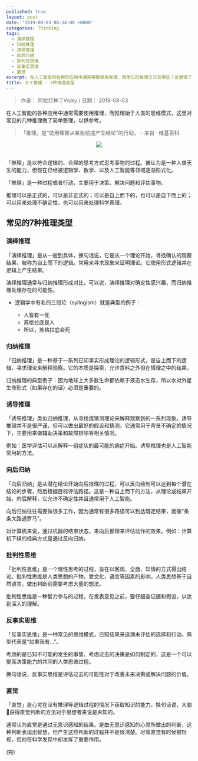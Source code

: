 ```yaml
---
published: true
layout: post
date: '2019-08-03 08:34:00 +0800'
categories: Thinking
tags:
  - 演绎推理
  - 归纳推理
  - 诱导推理
  - 向后归纳
  - 批判性思维
  - 反事实思维
  - 直觉
excerpt: 在人工智能的各种的应用中通常需要使用推理，而常见的推理方式有哪些？这里做了一些简单整理，以供参考。
title: 关于推理 - 7种推理类型
---
```

> 作者： 阿拉灯神丁Vicky  /  日期： 2019-08-03

在人工智能的各种应用中通常需要使用推理，而推理始于人类的思维模式，这里对常见的几种推理做了简单整理，以供参考。


> 「推理」是“使用理智从某些前提产生结论”的行动。    - 来自 · 维基百科

<div align="center"><img src="https://www.bobinsun.cn/assets/images/reasoning-01.jpg"/></div><br>

「推理」是以符合逻辑的、合理的思考方式思考事物的过程。被认为是一种人类天生的能力，但现在已经被逻辑学、数学、以及人工智能等领域逐渐形式化。


「推理」是一种过程或者行动，主要用于决策、解决问题和评估事物。

推理可以是正式的，可以是非正式的；可以是自上而下的，也可以是自下而上的；可以用来处理不确定性，也可以用来处理科学真理。


## 常见的7种推理类型


### 演绎推理

「演绎推理」是从一般到具体，换句话说，它是从一个理论开始，寻找确认的观察结果，被称为自上而下的逻辑。常用来寻求现象来证明理论。它使用形式逻辑并在逻辑上产生结果。

演绎推理通常与归纳推理形成对比，可以说，演绎推理对确定性感兴趣，而归纳推理处理存在的可能性。

* 逻辑学中有名的三段论（syllogism）就是典型的例子：

	- 人皆有一死
	- 苏格拉底是人
	- 所以，苏格拉底会死

### 归纳推理

「归纳推理」是一种基于一系列已知事实形成理论的逻辑形式，是自上而下的逻辑，寻求理论来解释观察。它的本质是探索，允许意料之外但在情理之中的结果。

归纳推理的典型例子：因为地球上大多数生命都依赖于液态水生存，所以水对外星生命形式（如果存在的话）必须是重要的。

### 诱导推理

「诱导推理」类似归纳推理，从寻找或猜测理论来解释观察到的一系列现象。诱导推理并不是很严谨，但可以做出最好的假设和猜测。它通常用于背景不确定的情况下，主要用来做辅助决策和故障排除等相关情况。

例如：医学评估可以从解释一组症状的最可能的病症开始。诱导推理也是人工智能常用的方法。

### 向后归纳

「向后归纳」是从潜在结论开始向后推理的过程，可以反向绘制可以达到每个潜在结论的步骤，然后根据目标评估路径。这是一种自上而下的方法，从理论或结果开始，向后解释，它允许不确定性并且通常用于人工智能。

向后归纳往往需要做很多工作，因为通常有很多路径可以到达既定结果，就像“条条大路通罗马”。

对计算机来说，通过机器的结束状态，来向后推理来评估动作的效果。例如：计算机下棋的经典方式是通过反向归纳。

<script async src="https://pagead2.googlesyndication.com/pagead/js/adsbygoogle.js"></script>
<ins class="adsbygoogle"
     style="display:block; text-align:center;"
     data-ad-layout="in-article"
     data-ad-format="fluid"
     data-ad-client="ca-pub-3828096221540362"
     data-ad-slot="4243777471"></ins>
<script>
     (adsbygoogle = window.adsbygoogle || []).push({});
</script>


### 批判性思维

「批判性思维」是一个理性思考的过程，旨在以客观、全面、知情的方式得出结论。批判性思维是人类思想的产物，受文化、语言等因素的影响。人类思想基于自然语言，做出判断前需要考虑大量的想法。

批判性思维是一种智力参与的过程，在发表意见之前，要仔细查证据和假设，以达到深入的理解。

### 反事实思维

「反事实思维」是一种常见的思维模式，已知结果来追溯未评估的选择和行动，典型代表是“如果我有...”。

考虑的是已知不可能的发生的事情，考虑过去的决策是如何制定的，这是一个可以提高决策能力的共同的人类思维过程。

换句话说，反事实思维是评估过去的可能性对于改善未来决策或解决问题的价值。

### 直觉

「直觉」是心灵在没有推理等逻辑过程的情况下获取知识的能力，换句话说，大脑🧠获得直觉判断的方法对于思想者来说是未知的。

通常认为直觉是通过无意识感知的结果。是由无意识感知的心灵所做出的判断，这种判断表现出智慧，但产生这些判断的过程并不是很清楚。尽管直觉有时候被轻视，但他在科学发现中却发挥了重要作用。

(完)

